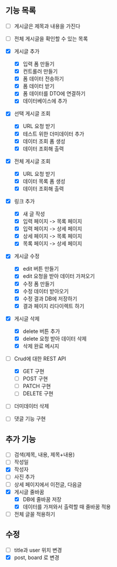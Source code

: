 ## 기능 목록
- [ ] 게시글은 제목과 내용을 가진다
- [ ] 전체 게시글을 확인할 수 있는 목록
- [x] 게시글 추가
  - [x] 입력 폼 만들기
  - [x] 컨트롤러 만들기
  - [x] 폼 데이터 전송하기
  - [x] 폼 데이터 받기
  - [x] 폼 데이터를 DTO에 연결하기
  - [x] 데이터베이스에 추가
- [x] 선택 게시글 조회
  - [x] URL 요청 받기
  - [x] 테스트 위한 더미데이터 추가
  - [x] 데이터 조회 폼 생성
  - [x] 데이터 조회해 출력
- [x] 전체 게시글 조회
  - [x] URL 요청 받기
  - [x] 데이터 목록 폼 생성
  - [x] 데이터 조회해 출력
- [x] 링크 추가
  - [x] 새 글 작성 
  - [X] 입력 페이지 -> 목록 페이지
  - [x] 입력 페이지 -> 상세 페이지
  - [x] 상세 페이지 -> 목록 페이지
  - [x] 목록 페이지 -> 상세 페이지
- [x] 게시글 수정
  - [x] edit 버튼 만들기
  - [x] edit 요청을 받아 데이터 가져오기
  - [x] 수정 폼 만들기
  - [x] 수정 데이터 받아오기
  - [x] 수정 결과 DB에 저장하기
  - [x] 결과 페이지 리다이렉트 하기
- [x] 게시글 삭제
  - [x] delete 버튼 추가
  - [x] delete 요청 받아 데이터 삭제
  - [x] 삭제 완료 메시지
- [ ] Crud에 대한 REST API
  - [x] GET 구현
  - [ ] POST 구현
  - [ ] PATCH 구현
  - [ ] DELETE 구현
- [ ] 더미데이터 삭제
- [ ] 댓글 기능 구현


## 추가 기능
- [ ] 검색(제목, 내용, 제목+내용)
- [ ] 작성일
- [x] 작성자
- [ ] 사진 추가
- [ ] 상세 페이지에서 이전글, 다음글
- [x] 게시글 줄바꿈
  - [x] DB에 줄바꿈 저장
  - [x] 데이터를 가져와서 출력할 때 줄바꿈 적용
- [ ] 전체 글꼴 적용하기

## 수정
- [ ] title과 user 위치 변경
- [x] post, board 로 변경